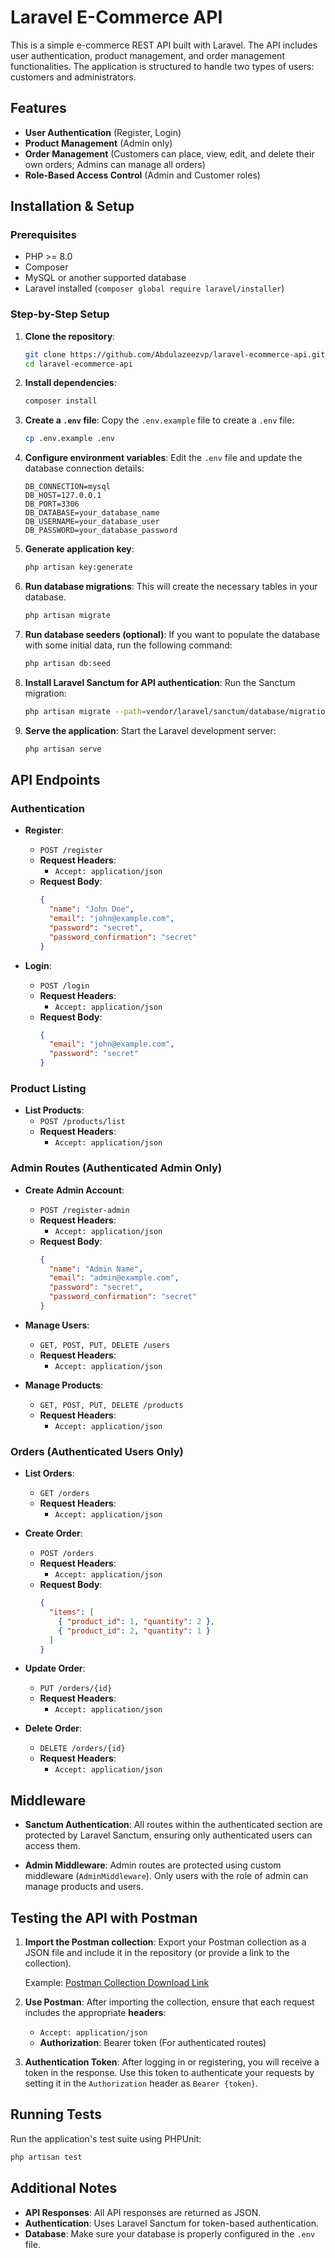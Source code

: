 # Laravel E-Commerce API

This is a simple e-commerce REST API built with Laravel. The API includes user authentication, product management, and order management functionalities. The application is structured to handle two types of users: customers and administrators.

## Features

- **User Authentication** (Register, Login)
- **Product Management** (Admin only)
- **Order Management** (Customers can place, view, edit, and delete their own orders; Admins can manage all orders)
- **Role-Based Access Control** (Admin and Customer roles)

## Installation & Setup

### Prerequisites

- PHP >= 8.0
- Composer
- MySQL or another supported database
- Laravel installed (`composer global require laravel/installer`)

### Step-by-Step Setup

1. **Clone the repository**:
   ```bash
   git clone https://github.com/Abdulazeezvp/laravel-ecommerce-api.git
   cd laravel-ecommerce-api
   ```

2. **Install dependencies**:
   ```bash
   composer install
   ```

3. **Create a `.env` file**:
   Copy the `.env.example` file to create a `.env` file:
   ```bash
   cp .env.example .env
   ```

4. **Configure environment variables**:
   Edit the `.env` file and update the database connection details:
   ```env
   DB_CONNECTION=mysql
   DB_HOST=127.0.0.1
   DB_PORT=3306
   DB_DATABASE=your_database_name
   DB_USERNAME=your_database_user
   DB_PASSWORD=your_database_password
   ```

5. **Generate application key**:
   ```bash
   php artisan key:generate
   ```

6. **Run database migrations**:
   This will create the necessary tables in your database.
   ```bash
   php artisan migrate
   ```

7. **Run database seeders (optional)**:
   If you want to populate the database with some initial data, run the following command:
   ```bash
   php artisan db:seed
   ```

8. **Install Laravel Sanctum for API authentication**:
   Run the Sanctum migration:
   ```bash
   php artisan migrate --path=vendor/laravel/sanctum/database/migrations
   ```

9. **Serve the application**:
   Start the Laravel development server:
   ```bash
   php artisan serve
   ```

## API Endpoints

### Authentication

- **Register**:
  - `POST /register`
  - **Request Headers**:
    - `Accept: application/json`
  - **Request Body**:
    ```json
    {
      "name": "John Doe",
      "email": "john@example.com",
      "password": "secret",
      "password_confirmation": "secret"
    }
    ```

- **Login**:
  - `POST /login`
  - **Request Headers**:
    - `Accept: application/json`
  - **Request Body**:
    ```json
    {
      "email": "john@example.com",
      "password": "secret"
    }
    ```

### Product Listing

- **List Products**:
  - `POST /products/list`
  - **Request Headers**:
    - `Accept: application/json`

### Admin Routes (Authenticated Admin Only)

- **Create Admin Account**:
  - `POST /register-admin`
  - **Request Headers**:
    - `Accept: application/json`
  - **Request Body**:
    ```json
    {
      "name": "Admin Name",
      "email": "admin@example.com",
      "password": "secret",
      "password_confirmation": "secret"
    }
    ```

- **Manage Users**:
  - `GET, POST, PUT, DELETE /users`
  - **Request Headers**:
    - `Accept: application/json`

- **Manage Products**:
  - `GET, POST, PUT, DELETE /products`
  - **Request Headers**:
    - `Accept: application/json`

### Orders (Authenticated Users Only)

- **List Orders**:
  - `GET /orders`
  - **Request Headers**:
    - `Accept: application/json`

- **Create Order**:
  - `POST /orders`
  - **Request Headers**:
    - `Accept: application/json`
  - **Request Body**:
    ```json
    {
      "items": [
        { "product_id": 1, "quantity": 2 },
        { "product_id": 2, "quantity": 1 }
      ]
    }
    ```

- **Update Order**:
  - `PUT /orders/{id}`
  - **Request Headers**:
    - `Accept: application/json`

- **Delete Order**:
  - `DELETE /orders/{id}`
  - **Request Headers**:
    - `Accept: application/json`

## Middleware

- **Sanctum Authentication**:
  All routes within the authenticated section are protected by Laravel Sanctum, ensuring only authenticated users can access them.

- **Admin Middleware**:
  Admin routes are protected using custom middleware (`AdminMiddleware`). Only users with the role of admin can manage products and users.

## Testing the API with Postman

1. **Import the Postman collection**:
   Export your Postman collection as a JSON file and include it in the repository (or provide a link to the collection).

   Example: [Postman Collection Download Link](#)

2. **Use Postman**:
   After importing the collection, ensure that each request includes the appropriate **headers**:
   - `Accept: application/json`
   - **Authorization**: Bearer token (For authenticated routes)

3. **Authentication Token**:
   After logging in or registering, you will receive a token in the response. Use this token to authenticate your requests by setting it in the `Authorization` header as `Bearer {token}`.

## Running Tests

Run the application's test suite using PHPUnit:
```bash
php artisan test
```

## Additional Notes

- **API Responses**: All API responses are returned as JSON.
- **Authentication**: Uses Laravel Sanctum for token-based authentication.
- **Database**: Make sure your database is properly configured in the `.env` file.
